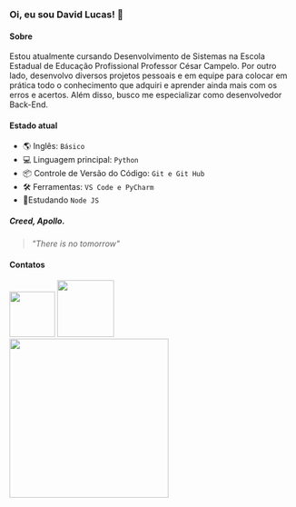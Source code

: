 ### Oi, eu sou David Lucas! 👋

#### Sobre

Estou atualmente cursando Desenvolvimento de Sistemas na Escola Estadual de Educação Profissional Professor César Campelo. Por outro lado, desenvolvo diversos projetos pessoais e em equipe para colocar em prática todo o conhecimento que adquiri e aprender ainda mais com os erros e acertos. Além disso, busco me especializar como desenvolvedor Back-End.

#### Estado atual

- 🌎 Inglês: `Básico` 
- 💻 Linguagem principal: `Python`
- 📦 Controle de Versão do Código: `Git e Git Hub`
- 🛠 Ferramentas: `VS Code e PyCharm`
- 🌱Estudando `Node JS`

##### Creed, Apollo.
><i>"There is no tomorrow" </i>
#### Contatos
<div> 
  <a href = "mailto:davidlucas2610@gmail.com"><img width="80em" src="https://img.shields.io/badge/-Gmail-%23333?style=for-the-badge&logo=gmail&logoColor=red" target="_blank"></a>
  <a href = "https://www.linkedin.com/in/david-lucas-pereira/" target="_blank"><img width="100em" src="https://img.shields.io/badge/-LinkedIn-%230077B5?style=for-the-badge&logo=linkedin&logoColor=white" target="_blank"></a> 
  
</div>

<div>
<img height="280em" src="https://github-readme-stats.vercel.app/api/top-langs/?username=lucaspbds&layout=compact&theme=dark">

</div>

  



  
